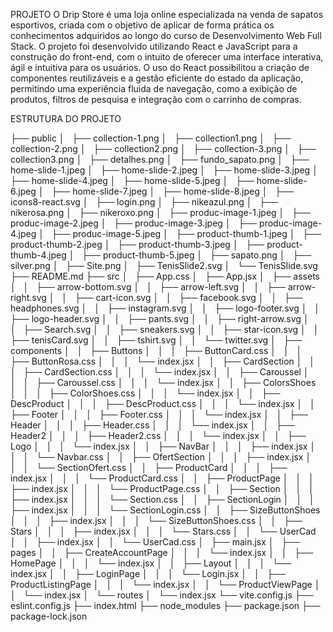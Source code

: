 PROJETO
O Drip Store é uma loja online especializada na venda de sapatos esportivos, criada com o objetivo de aplicar de forma prática os conhecimentos adquiridos ao longo do curso de Desenvolvimento Web Full Stack. O projeto foi desenvolvido utilizando React e JavaScript para a construção do front-end, com o intuito de oferecer uma interface interativa, ágil e intuitiva para os usuários. O uso do React possibilitou a criação de componentes reutilizáveis e a gestão eficiente do estado da aplicação, permitindo uma experiência fluida de navegação, como a exibição de produtos, filtros de pesquisa e integração com o carrinho de compras.

ESTRUTURA DO PROJETO


├── public
│   ├── collection-1.png
│   ├── collection1.png
│   ├── collection-2.png
│   ├── collection2.png
│   ├── collection-3.png
│   ├── collection3.png
│   ├── detalhes.png
│   ├── fundo_sapato.png
│   ├── home-slide-1.jpeg
│   ├── home-slide-2.jpeg
│   ├── home-slide-3.jpeg
│   ├── home-slide-4.jpeg
│   ├── home-slide-5.jpeg
│   ├── home-slide-6.jpeg
│   ├── home-slide-7.jpeg
│   ├── home-slide-8.jpeg
│   ├── icons8-react.svg
│   ├── login.png
│   ├── nikeazul.png
│   ├── nikerosa.png
│   ├── nikeroxo.png
│   ├── produc-image-1.jpeg
│   ├── produc-image-2.jpeg
│   ├── produc-image-3.jpeg
│   ├── produc-image-4.jpeg
│   ├── produc-image-5.jpeg
│   ├── product-thumb-1.jpeg
│   ├── product-thumb-2.jpeg
│   ├── product-thumb-3.jpeg
│   ├── product-thumb-4.jpeg
│   ├── product-thumb-5.jpeg
│   ├── sapato.png
│   ├── silver.png
│   ├── Site.png
│   ├── TenisSlide2.svg
│   └── TenisSlide.svg
├── README.md
├── src
│   ├── App.css
│   ├── App.jsx
│   ├── assets
│   │   ├── arrow-bottom.svg
│   │   ├── arrow-left.svg
│   │   ├── arrow-right.svg
│   │   ├── cart-icon.svg
│   │   ├── facebook.svg
│   │   ├── headphones.svg
│   │   ├── instagram.svg
│   │   ├── logo-footer.svg
│   │   ├── logo-header.svg
│   │   ├── pants.svg
│   │   ├── right-arrow.svg
│   │   ├── Search.svg
│   │   ├── sneakers.svg
│   │   ├── star-icon.svg
│   │   ├── tenisCard.svg
│   │   ├── tshirt.svg
│   │   └── twitter.svg
│   ├── components
│   │   ├── Buttons
│   │   │   ├── ButtonCard.css
│   │   │   ├── ButtonRosa.css
│   │   │   └── index.jsx
│   │   ├── CardSection
│   │   │   ├── CardSection.css
│   │   │   └── index.jsx
│   │   ├── Caroussel
│   │   │   ├── Caroussel.css
│   │   │   └── index.jsx
│   │   ├── ColorsShoes
│   │   │   ├── ColorShoes.css
│   │   │   └── index.jsx
│   │   ├── DescProduct
│   │   │   ├── DescProduct.css
│   │   │   └── index.jsx
│   │   ├── Footer
│   │   │   ├── Footer.css
│   │   │   └── index.jsx
│   │   ├── Header
│   │   │   ├── Header.css
│   │   │   └── index.jsx
│   │   ├── Header2
│   │   │   ├── Header2.css
│   │   │   └── index.jsx
│   │   ├── Logo
│   │   │   └── index.jsx
│   │   ├── NavBar
│   │   │   ├── index.jsx
│   │   │   └── Navbar.css
│   │   ├── OfertSection
│   │   │   ├── index.jsx
│   │   │   └── SectionOfert.css
│   │   ├── ProductCard
│   │   │   ├── index.jsx
│   │   │   └── ProductCard.css
│   │   ├── ProductPage
│   │   │   ├── index.jsx
│   │   │   └── ProductPage.css
│   │   ├── Section
│   │   │   ├── index.jsx
│   │   │   └── Section.css
│   │   ├── SectionLogin
│   │   │   ├── index.jsx
│   │   │   └── SectionLogin.css
│   │   ├── SizeButtonShoes
│   │   │   ├── index.jsx
│   │   │   └── SizeButtonShoes.css
│   │   ├── Stars
│   │   │   ├── index.jsx
│   │   │   └── Stars.css
│   │   └── UserCad
│   │       ├── index.jsx
│   │       └── UserCad.css
│   ├── main.jsx
│   ├── pages
│   │   ├── CreateAccountPage
│   │   │   └── index.jsx
│   │   ├── HomePage
│   │   │   └── index.jsx
│   │   ├── Layout
│   │   │   └── index.jsx
│   │   ├── LoginPage
│   │   │   └── Login.jsx
│   │   ├── ProductListingPage
│   │   │   └── index.jsx
│   │   └── ProductViewPage
│   │       └── index.jsx
│   └── routes
│       └── index.jsx
└── vite.config.js
├── eslint.config.js
├── index.html
├── node_modules
├── package.json
├── package-lock.json


